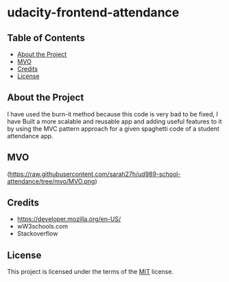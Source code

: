 udacity-frontend-attendance
===========================

## Table of Contents

* [About the Project](#about-the-project)
* [MVO](#mvo)
* [Credits](#credits)
* [License](#license)

## About the Project

I have used the burn-it method because this code is very bad to be fixed, I have Built a more scalable and reusable app and adding useful features to it by using the MVC pattern approach for a given spaghetti code of a student attendance app.

## MVO

(https://raw.githubusercontent.com/sarah27h/ud989-school-attendance/tree/mvo/MVO.png)

## Credits

- https://developer.mozilla.org/en-US/
- wW3schools.com
- Stackoverflow

## License

This project is licensed under the terms of the <a href="https://choosealicense.com/licenses/mit/" rel="nofollow">MIT</a> license.


